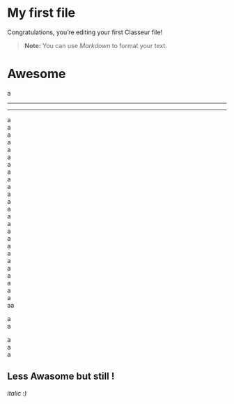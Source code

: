 <h1 id="my-first-file">My first file</h1>
<p>Congratulations, you’re editing your first Classeur file!</p>
<blockquote>
<p><strong>Note:</strong> You can use <em>Markdown</em> to format your text.</p>
</blockquote>
<h1 id="awesome">Awesome</h1>
<p>a</p>
<hr>
<hr>
<p>a<br>
a<br>
a<br>
a<br>
a<br>
a<br>
a<br>
a<br>
a<br>
a<br>
a<br>
a<br>
a<br>
a<br>
a<br>
a<br>
a<br>
a<br>
a<br>
a<br>
a<br>
a<br>
a<br>
a<br>
a<br>
aa</p>
<p>a<br>
a</p>
<p>a<br>
a<br>
a</p>
<h2 id="less-awasome-but-still-">Less Awasome but still !</h2>
<p><em>italic :)</em></p>
